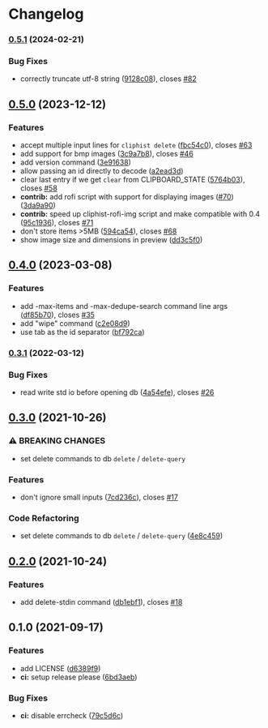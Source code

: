 # Changelog

### [0.5.1](https://www.github.com/sentriz/cliphist/compare/v0.5.0...v0.5.1) (2024-02-21)


### Bug Fixes

* correctly truncate utf-8 string ([9128c08](https://www.github.com/sentriz/cliphist/commit/9128c08fd4e24464ddcede6c5a0d32dabfc1ec09)), closes [#82](https://www.github.com/sentriz/cliphist/issues/82)

## [0.5.0](https://www.github.com/sentriz/cliphist/compare/v0.4.0...v0.5.0) (2023-12-12)


### Features

* accept multiple input lines for `cliphist delete` ([fbc54c0](https://www.github.com/sentriz/cliphist/commit/fbc54c0fe4c930cd24eb3c70134c3c3a1b3dcd2d)), closes [#63](https://www.github.com/sentriz/cliphist/issues/63)
* add support for bmp images ([3c9a7b8](https://www.github.com/sentriz/cliphist/commit/3c9a7b889e4eeed301e71d67ed37246cc9097e63)), closes [#46](https://www.github.com/sentriz/cliphist/issues/46)
* add version command ([3e91638](https://www.github.com/sentriz/cliphist/commit/3e91638630fc54f815ae025fa77e2472a770e91a))
* allow passing an id directly to decode ([a2ead3d](https://www.github.com/sentriz/cliphist/commit/a2ead3d83dd67ceb7189246ce428a21c559a449e))
* clear last entry if we get `clear` from CLIPBOARD_STATE ([5764b03](https://www.github.com/sentriz/cliphist/commit/5764b0345432b07eca49914e603a6fd2d1431a73)), closes [#58](https://www.github.com/sentriz/cliphist/issues/58)
* **contrib:** add rofi script with support for displaying images ([#70](https://www.github.com/sentriz/cliphist/issues/70)) ([3da9a90](https://www.github.com/sentriz/cliphist/commit/3da9a90de9828018149bb11befd3c1d7f2ed44d5))
* **contrib:** speed up cliphist-rofi-img script and make compatible with 0.4 ([95c1936](https://www.github.com/sentriz/cliphist/commit/95c193604fce7c5ec094ff9bf1c62cc6f5395750)), closes [#71](https://www.github.com/sentriz/cliphist/issues/71)
* don't store items >5MB ([594ca54](https://www.github.com/sentriz/cliphist/commit/594ca54b6c9d3363f7c59b95a40832d71bf8c5e5)), closes [#68](https://www.github.com/sentriz/cliphist/issues/68)
* show image size and dimensions in preview ([dd3c5f0](https://www.github.com/sentriz/cliphist/commit/dd3c5f0248065d8f36c48445b3e68ffb6000ff86))

## [0.4.0](https://www.github.com/sentriz/cliphist/compare/v0.3.1...v0.4.0) (2023-03-08)


### Features

* add -max-items and -max-dedupe-search command line args ([df85b70](https://www.github.com/sentriz/cliphist/commit/df85b70a9033cb400ca8758192eb901f21718f04)), closes [#35](https://www.github.com/sentriz/cliphist/issues/35)
* add "wipe" command ([c2e08d9](https://www.github.com/sentriz/cliphist/commit/c2e08d998c0724da37d179c8aa2356913241c35b))
* use tab as the id separator ([bf792ca](https://www.github.com/sentriz/cliphist/commit/bf792cab257db65be5d1287723353d380e9ecccc))

### [0.3.1](https://www.github.com/sentriz/cliphist/compare/v0.3.0...v0.3.1) (2022-03-12)


### Bug Fixes

* read write std io before opening db ([4a54efe](https://www.github.com/sentriz/cliphist/commit/4a54efe6fd027e2bef933d3f2d7270badae5d919)), closes [#26](https://www.github.com/sentriz/cliphist/issues/26)

## [0.3.0](https://www.github.com/sentriz/cliphist/compare/v0.2.0...v0.3.0) (2021-10-26)


### ⚠ BREAKING CHANGES

* set delete commands to db `delete` / `delete-query`

### Features

* don't ignore small inputs ([7cd236c](https://www.github.com/sentriz/cliphist/commit/7cd236ceeeab83bbd8c26baad230cee60807ded1)), closes [#17](https://www.github.com/sentriz/cliphist/issues/17)


### Code Refactoring

* set delete commands to db `delete` / `delete-query` ([4e8c459](https://www.github.com/sentriz/cliphist/commit/4e8c45991456f3e69d7db3c0a5f799129acbaa71))

## [0.2.0](https://www.github.com/sentriz/cliphist/compare/v0.1.0...v0.2.0) (2021-10-24)


### Features

* add delete-stdin command ([db1ebf1](https://www.github.com/sentriz/cliphist/commit/db1ebf1e937c22d7dfbd51dd17854f9f282840e3)), closes [#18](https://www.github.com/sentriz/cliphist/issues/18)

## 0.1.0 (2021-09-17)


### Features

* add LICENSE ([d6389f9](https://www.github.com/sentriz/cliphist/commit/d6389f951b3e70b52ac116d1015de5fed41ddba0))
* **ci:** setup release please ([6bd3aeb](https://www.github.com/sentriz/cliphist/commit/6bd3aeb4b5a8473097db788a341b002368821aee))


### Bug Fixes

* **ci:** disable errcheck ([79c5d6c](https://www.github.com/sentriz/cliphist/commit/79c5d6cfdf321a93e2cbd2f2645672c7335a7d1e))
